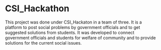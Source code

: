 # CSI_Hackathon
This project was done under CSI_Hackaton in a team of three. It is a platform to post social problems by government officials and to get suggested solutions from students. It was developed to connect government officials and students for welfare of community and to provide solutions for the current social issues.
